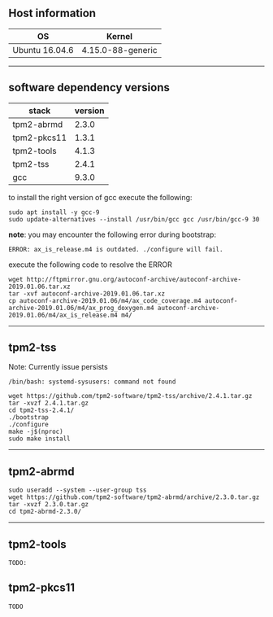 ## Host information

| OS     | Kernel |
| ----------- | ----- |
| Ubuntu 16.04.6  | 4.15.0-88-generic |

---

## software dependency versions

| stack     | version |
| ----------- | ----- |
| tpm2-abrmd  | 2.3.0 |
| tpm2-pkcs11 | 1.3.1 |
| tpm2-tools  | 4.1.3 |
| tpm2-tss    | 2.4.1 |
| gcc         | 9.3.0 |

to install the right version of gcc execute the following:

```
sudo apt install -y gcc-9
sudo update-alternatives --install /usr/bin/gcc gcc /usr/bin/gcc-9 30
```


**note**: you may encounter the following error during bootstrap:

`ERROR: ax_is_release.m4 is outdated. ./configure will fail.`

execute the following code to resolve the ERROR
```
wget http://ftpmirror.gnu.org/autoconf-archive/autoconf-archive-2019.01.06.tar.xz
tar -xvf autoconf-archive-2019.01.06.tar.xz
cp autoconf-archive-2019.01.06/m4/ax_code_coverage.m4 autoconf-archive-2019.01.06/m4/ax_prog_doxygen.m4 autoconf-archive-2019.01.06/m4/ax_is_release.m4 m4/
```
---

## tpm2-tss

Note: Currently issue persists

`/bin/bash: systemd-sysusers: command not found`

```
wget https://github.com/tpm2-software/tpm2-tss/archive/2.4.1.tar.gz
tar -xvzf 2.4.1.tar.gz
cd tpm2-tss-2.4.1/
./bootstrap
./configure
make -j$(nproc)
sudo make install
```

---




## tpm2-abrmd

```
sudo useradd --system --user-group tss
wget https://github.com/tpm2-software/tpm2-abrmd/archive/2.3.0.tar.gz
tar -xvzf 2.3.0.tar.gz
cd tpm2-abrmd-2.3.0/
```

---

## tpm2-tools
```
TODO:
```


## tpm2-pkcs11
```
TODO
```
